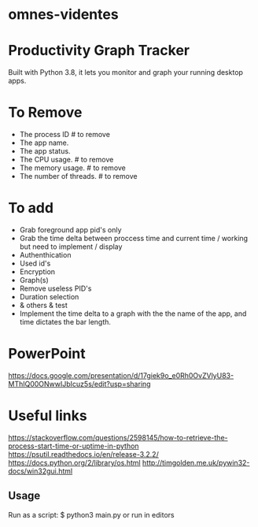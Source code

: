 # omnes-videntes
# Productivity Graph Tracker

Built with Python 3.8, it lets you monitor and graph your running desktop apps.

# To Remove

- The process ID # to remove
- The app name.
- The app status.
- The CPU usage. # to remove
- The memory usage. # to remove
- The number of threads. # to remove

# To add
- Grab foreground app pid's only
- Grab the time delta between proccess time and current time / working but need to implement / display
- Authenthication
- Used id's
- Encryption 
- Graph(s)
- Remove useless PID's
- Duration selection
- & others & test
- Implement the time delta to a graph with the the name of the app, and time dictates the bar length.

# PowerPoint
https://docs.google.com/presentation/d/17giek9o_e0Rh0OvZVlyU83-MThIQ00ONwwIJbIcuz5s/edit?usp=sharing

# Useful links
https://stackoverflow.com/questions/2598145/how-to-retrieve-the-process-start-time-or-uptime-in-python
https://psutil.readthedocs.io/en/release-3.2.2/
https://docs.python.org/2/library/os.html
http://timgolden.me.uk/pywin32-docs/win32gui.html

## Usage

Run as a script:
$ python3 main.py
or run in  editors
